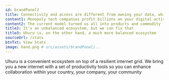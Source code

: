```yaml
---
id: brandPanel2
title: Connectivity and access are different from owning your data, which you don’t
content1: Monopoly tech companies profit billions on your digital activity because most of that activity is centrally hosted in a few servers based in developed countries
content2: The current model turned us all into products and commodity
title2: It’s an unbalanced ecosystem, but we can fix that
title3: Uhuru is, on the other hand, a much more balanced ecosystem
sourceUrl: /stats
btnTxt: View Stats
image: hand.png # src/assets/brandPanel/..
---
```


Uhuru is a convenient ecosystem on top of a resilient internet grid. We bring you a new internet with a set of productivity tools so you can enhance collaboration within your country, your company, your community
